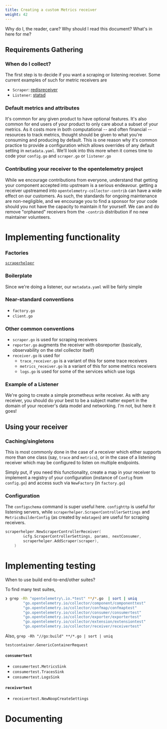 ```yaml
---
title: Creating a custom Metrics receiver
weight: 42
---
```


Why do I, the reader, care?  Why should I read this document?  What's in here for me?

## Requirements Gathering
### When do I collect?

The first step is to decide if you want a scraping or listening receiver.
Some current examples of such for metric receivers are

- `Scraper`: [redisreceiver](https://github.com/open-telemetry/opentelemetry-collector-contrib/tree/main/receiver/redisreceiver)
- `Listener`: [statsd](https://github.com/open-telemetry/opentelemetry-collector-contrib/tree/main/receiver/statsdreceiver)

### Default metrics and attributes

It's common for any given product to have optional features. It's also common
for end users of your product to only care about a subset of your metrics. As it
costs more in both computational -- and often financial -- resources to track
metrics, thought should be given to what you're consuming and producing by
default. This is one reason why it's common practice to provide a configuration
which allows overrides of any default setting in `metadata.yaml`. We'll look
into this more when it comes time to code your `config.go` and `scraper.go` or
`listener.go`

### Contributing your receiver to the opentelemetry project

While we encourage contributions from everyone, understand that getting your
component accepted into upstream is a serious endeavour.
getting a receiver upstreamed
into `opentelemetry-collector-contrib` can have a wide effect on our customers.
As such, the standards for ongoing maintenance are non-negligible, and we
encourage you to find a sponsor for your code should you not have the capacity
to maintain it for yourself. We can and do remove "orphaned" receivers from the
`-contrib` distribution if no new maintainer volunteers.



# Implementing functionality

### Factories
[`scraperhelper`](https://github.com/open-telemetry/opentelemetry-collector/blob/6542100317582afe3f730471244ccc9a8c331908/receiver/scraperhelper/doc.go#L13)


### Boilerplate
Since we're doing a listener, our `metadata.yaml` will be fairly simple

### Near-standard conventions
- `factory.go`
- `client.go`

### Other common conventions
- `scraper.go` is used for scraping receivers
- `reporter.go` augments the receiver with obsreporter (basically, observability on the otel collector itself)
- `receiver.go` is used for
  - `trace_receiver.go` is a variant of this for some trace receivers
  - `metrics_receiver.go` is a variant of this for some metrics receivers
  - `logs.go` is used for some of the services which use logs


### Example of a Listener
We're going to create a simple prometheus write receiver.  As with any receiver, you should do your best to be a subject matter expert in the domain of your receiver's data model and networking.  I'm not, but here it goes!


## Using your receiver
### Caching/singletons
This is most commonly done in the case of a receiver which either supports more than one class (say, `trace`  and `metrics`), or in the case of a listening receiver which may be configured to listen on multiple endpoints.

Simply put, if you need this functionality, create a map in your receiver to implement a registry of your configuration (instance of `Config` from `config.go`) and access such via  `NewFactory` (in `factory.go`)

### Configuration
The  `configschema` command is super useful here.   `confighttp` is useful for listening servers, while `scraperhelper.ScraperControllerSettings` and `MetricsBuilderConfig` (as created by `mdatagen`) are useful for scraping receivers.
```go
scraperhelper.NewScraperControllerReceiver(
		&cfg.ScraperControllerSettings, params, nextConsumer,
		scraperhelper.AddScraper(scraper),
	)

```
# Implementing testing
When to use build end-to-end/other suites?

To find many test suites,
```bash
❯ grep -Rh "opentelemetry\.io.*test" **/*.go  | sort | uniq
        "go.opentelemetry.io/collector/component/componenttest"
        "go.opentelemetry.io/collector/confmap/confmaptest"
        "go.opentelemetry.io/collector/consumer/consumertest"
        "go.opentelemetry.io/collector/exporter/exportertest"
        "go.opentelemetry.io/collector/extension/extensiontest"
        "go.opentelemetry.io/collector/receiver/receivertest"
```

Also, `grep -Rh "//go:build" **/*.go | sort | uniq`

`testcontainer.GenericContainerRequest`
#### `consumertest`
- `consumertest.MetricsSink`
- `consumertest.TracesSink`
- `consumertest.LogsSink`
#### `receivertest`
- `receivertest.NewNoopCreateSettings`



# Documenting
